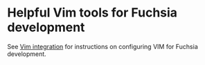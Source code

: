 # Helpful Vim tools for Fuchsia development

See [Vim integration](/docs/development/editors/vim.md) for instructions
on configuring VIM for Fuchsia development.
